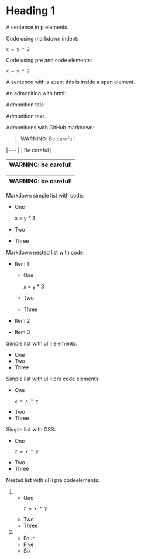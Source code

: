 <h1>Heading 1</h1>

<p>A sentence in p elements.</p>

Code using markdown indent:

    x = y * 2

Code using pre and code elements:

<pre><code>x = y * 2</code></pre>

A sentence with a span: <span class="unknown_class">this is inside a span element</span>.

An admonition with html:

<div class="unknown_class'>>
  <p class="unknown_class'>Admonition title
  </p>
  <p>Admonition text.
  </p>
</div>
                          
Admonitions with GitHub markdown:                          
                          
> **WARNING**: Be careful!

| --- |
| Be careful |

| WARNING: be careful! |
| --- |

| **WARNING**: be careful! |
| --- |

Markdown simple list with code:

* One

    x = y * 3
    
* Two
* Three

Markdown nested list with code:

* Item 1

    * One

        x = y * 3

    * Two
    * Three

* Item 2
* Item 3

Simple list with ul li elements:

<ul>
  <li>One
  </li>
  <li>Two
  </li>
  <li>Three
  </li>
</ul>

Simple list with  ul li pre code elements:

<ul>
  <li>One
  <pre><code>z = x * y</code></pre>
  </li>
  <li>Two
  </li>
  <li>Three
  </li>
</ul>

Simple list with CSS:

<ul>
  <li>One
  <pre><code class="unknown_style">z = x * y</code></pre>
  </li>
  <li>Two
  </li>
  <li>Three
  </li>
</ul>


Nested list with ul li pre codeelements:

<ol>
  <li>
    <ul>
      <li>One
        <pre><code>z = x * y</code></pre>
      </li>
      <li>Two
      </li>
      <li>Three
      </li>
    </ul>
  </li>
  <li>
    <ul>
      <li>Four
      </li>
      <li>Five
      </li>
      <li>Six
      </li>
    </ul>
  </li>
</ol>
